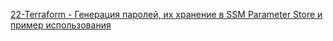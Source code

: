 [22-Terraform - Генерация паролей, их хранение в SSM Parameter Store и пример использования
](https://www.youtube.com/watch?v=TN5E56BUn7Q&list=PLg5SS_4L6LYujWDTYb-Zbofdl44Jxb2l8&index=25)